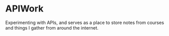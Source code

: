 # APIWork
Experimenting with APIs, and serves as a place to store notes from courses and things I gather from around the internet.
